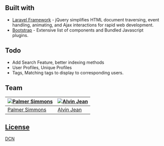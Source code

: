 
## Built with

- [Laravel Framework](http://www.w3schools.com/jquery/jquery_ref_ajax.asp) - jQuery simplifies HTML document traversing, event handling, animating, and Ajax interactions for rapid web development.
- [Bootstrap](http://getbootstrap.com/) - Extensive list of components and  Bundled Javascript plugins.

## Todo
- Add Search Feature, better indexing methods
- User Profiles, Unique Profiles
- Tags, Matching tags to display to corresponding users.

## Team

[![Palmer Simmons](https://avatars1.githubusercontent.com/u/12688534?v=3&s=144)](https://github.com/blackkhes)  | [![Alvin Jean](https://d1vvuunsmk74y1.cloudfront.net/images/logo-9a3fb73c.png)](https://github.com/ajean17)
---|---
[Palmer Simmons](https://github.com/blackkhes) |[Alvin Jean](https://github.com/ajean17)

## [License](https://www.binpress.com/license/view/l/a008f732dfb21828e9e537fa1881161f)

[DCN](https://www.binpress.com/license/view/l/a008f732dfb21828e9e537fa1881161f)
